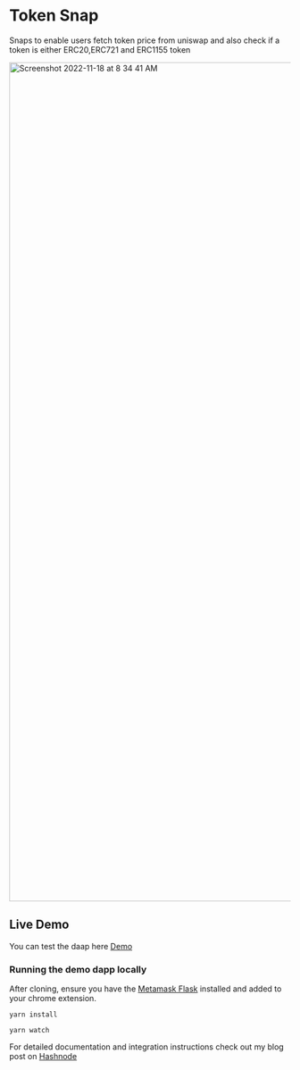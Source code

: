 # Token Snap

Snaps to enable users fetch token price from uniswap and also check if a token is either ERC20,ERC721 and ERC1155 token

<img width="1503" alt="Screenshot 2022-11-18 at 8 34 41 AM" src="https://user-images.githubusercontent.com/52764879/202619094-98ac5d58-98ba-4068-bb2e-dd00c5b9e807.png">

## Live Demo

You can test the daap here [Demo](https://khadeeejah.github.io/token-snap)

### Running the demo dapp locally

After cloning, ensure you have the [Metamask Flask](https://metamask.io/flask/) installed and added to your chrome extension.

```shell
yarn install

yarn watch
```

For detailed documentation and integration instructions check out my blog post on [Hashnode]()
